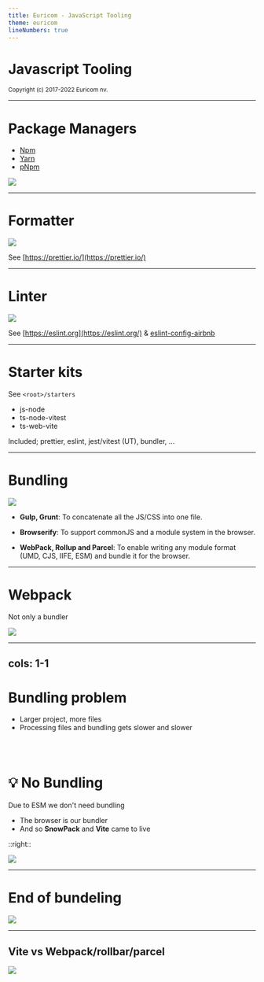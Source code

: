 ```yaml
---
title: Euricom - JavaScript Tooling
theme: euricom
lineNumbers: true
---
```


# Javascript Tooling

<div class="absolute bottom-10">
  <small>
  Copyright (c) 2017-2022 Euricom nv.
  </small>
</div>

---

# Package Managers

* [Npm](https://www.npmjs.com/)
* [Yarn](https://yarnpkg.com/)
* [pNpm](https://pnpm.io/)

<img src="/package-managers.png" class="h-90 ml-40" />

---

# Formatter

<img src="/prettier.jpeg" class="h-90" />

See [https://prettier.io/](https://prettier.io/)

---

# Linter

<img src="/eslint.png" class="h-90" />

See [https://eslint.org](https://eslint.org/) & [eslint-config-airbnb](https://www.npmjs.com/package/eslint-config-airbnb)

---

# Starter kits

See `<root>/starters`

* js-node
* ts-node-vitest
* ts-web-vite

Included; prettier, eslint, jest/vitest (UT), bundler, ...

---

# Bundling 

<img src="/bundlers.png" class="h-60" />

<v-clicks>

- **Gulp, Grunt**: To concatenate all the JS/CSS into one file.

- **Browserify**: To support commonJS and a module system in the browser.

- **WebPack, Rollup and Parcel**: To enable writing any module format (UMD, CJS, IIFE, ESM) and bundle it for the browser. 
  
</v-clicks>

---

# Webpack

Not only a bundler

<img src="/webpack-dev-server.png" class="h-80" />


---
cols: 1-1
---

# Bundling problem

* Larger project, more files 
* Processing files and bundling gets slower and slower

<br /> <br /> 

# 💡 No Bundling

Due to ESM we don't need bundling

* The browser is our bundler
* And so **SnowPack** and **Vite** came to live

::right::

<img src="/bundle-time.png" class="h-110" />

---

# End of bundeling

<img src="/bundlers-after.png" class="h-110" />


---

## Vite vs Webpack/rollbar/parcel

<img src="/vite-vs-rollup.jpeg" class="h-110" />
